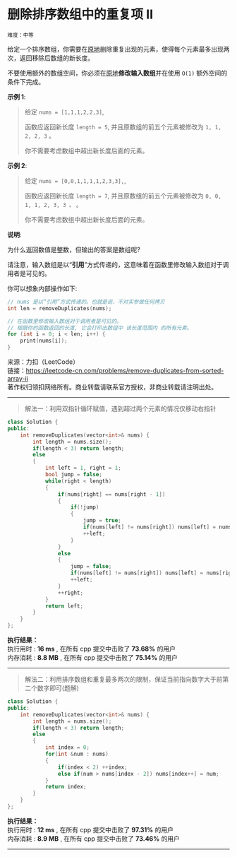 # 删除排序数组中的重复项 II #  
`难度：中等` 

给定一个排序数组，你需要在[原地](http://baike.baidu.com/item/%E5%8E%9F%E5%9C%B0%E7%AE%97%E6%B3%95)删除重复出现的元素，使得每个元素最多出现两次，返回移除后数组的新长度。  

不要使用额外的数组空间，你必须在[原地](http://baike.baidu.com/item/%E5%8E%9F%E5%9C%B0%E7%AE%97%E6%B3%95)**修改输入数组**并在使用 `O(1)` 额外空间的条件下完成。  

**示例 1**:   
>给定 `nums = [1,1,1,2,2,3]`,  
>  
>函数应返回新长度 `length = 5`, 并且原数组的前五个元素被修改为 `1, 1, 2, 2, 3` 。  
>  
>你不需要考虑数组中超出新长度后面的元素。  

**示例 2**:   
>给定 `nums = [0,0,1,1,1,1,2,3,3],`,  
>  
>函数应返回新长度 `length = 7`, 并且原数组的前五个元素被修改为 `0, 0, 1, 1, 2, 3, 3 。` 。  
>  
>你不需要考虑数组中超出新长度后面的元素。  

**说明**:

为什么返回数值是整数，但输出的答案是数组呢?  

请注意，输入数组是以“**引用**”方式传递的，这意味着在函数里修改输入数组对于调用者是可见的。  

你可以想象内部操作如下:  
```C++
// nums 是以“引用”方式传递的。也就是说，不对实参做任何拷贝
int len = removeDuplicates(nums);

// 在函数里修改输入数组对于调用者是可见的。
// 根据你的函数返回的长度, 它会打印出数组中 该长度范围内 的所有元素。
for (int i = 0; i < len; i++) {
    print(nums[i]);
}
```

来源：力扣（LeetCode）  
链接：https://leetcode-cn.com/problems/remove-duplicates-from-sorted-array-ii  
著作权归领扣网络所有。商业转载请联系官方授权，非商业转载请注明出处。  

---  
>解法一：利用双指针循环赋值，遇到超过两个元素的情况仅移动右指针  

```C++
class Solution {
public:
    int removeDuplicates(vector<int>& nums) {
        int length = nums.size();
        if(length < 3) return length;
        else
        {
            int left = 1, right = 1;
            bool jump = false;
            while(right < length)
            {
                if(nums[right] == nums[right - 1])
                {
                    if(!jump)
                    {
                        jump = true;
                        if(nums[left] != nums[right]) nums[left] = nums[right];
                        ++left;
                    }
                }
                else
                {
                    jump = false;
                    if(nums[left] != nums[right]) nums[left] = nums[right];
                    ++left;
                }
                ++right;
            }
            return left;
        }
    }
};
```  

**执行结果：**  
执行用时 : **16 ms** , 在所有 cpp 提交中击败了 **73.68%** 的用户  
内存消耗 : **8.8 MB** , 在所有 cpp 提交中击败了 **75.14%** 的用户  

---  
>解法二：利用排序数组和重复最多两次的限制，保证当前指向数字大于前第二个数字即可(题解)  

```C++
class Solution {
public:
    int removeDuplicates(vector<int>& nums) {
        int length = nums.size();
        if(length < 3) return length;
        else
        {
            int index = 0;
            for(int &num : nums)
            {
                if(index < 2) ++index;
                else if(num > nums[index - 2]) nums[index++] = num;
            }
            return index;
        }
    }
};
```  

**执行结果：**  
执行用时 : **12 ms** , 在所有 cpp 提交中击败了 **97.31%** 的用户  
内存消耗 : **8.9 MB** , 在所有 cpp 提交中击败了 **73.46%** 的用户  

---  